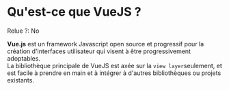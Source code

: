 # Qu'est-ce que VueJS ?

Relue ?: No

**Vue.js** est un framework Javascript open source et progressif pour la création 
d'interfaces utilisateur qui visent à être progressivement adoptables.  
 La bibliothèque principale de VueJS est axée sur la `view layer`seulement, et est facile à prendre en main et à intégrer à d'autres bibliothèques ou projets existants.